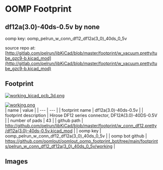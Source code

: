 # OOMP Footprint  
## df12a(3.0)-40ds-0.5v  by none  
  
oomp key: oomp_pelrun_w_conn_df12_df12a(3_0)_40ds_0_5v  
  
source repo at: [http://gitlab.com/pelrun/libKiCad/blob/master/footprint/w_vacuum.pretty/tube_gzc9-b.kicad_mod](http://gitlab.com/pelrun/libKiCad/blob/master/footprint/w_vacuum.pretty/tube_gzc9-b.kicad_mod)  
## Footprint  
  
[![working_kicad_pcb_3d.png](working_kicad_pcb_3d_600.png)](working_kicad_pcb_3d.png)  
  
[![working.png](working_600.png)](working.png)  
| name | value | 
| --- | --- | 
| footprint name | df12a(3.0)-40ds-0.5v | 
| footprint description | Hirose DF12 series connector, DF12A(3.0)-40DS-0.5V | 
| number of pads | 43 | 
| github path | http://github.com/pelrun/libKiCad/blob/master/footprint/w_conn_df12.pretty/df12a(3.0)-40ds-0.5v.kicad_mod | 
| oomp key | oomp_pelrun_w_conn_df12_df12a(3_0)_40ds_0_5v | 
| oomp bot github | https://github.com/oomlout/oomlout_oomp_footprint_bot/tree/main/footprints/pelrun_w_conn_df12_df12a(3_0)_40ds_0_5v/working | 
## Images  
